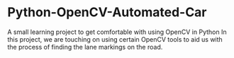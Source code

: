 # Python-OpenCV-Automated-Car
A small learning project to get comfortable with using OpenCV in Python
In this project, we are touching on using certain OpenCV tools to aid us with the process of finding the lane markings on the road.
